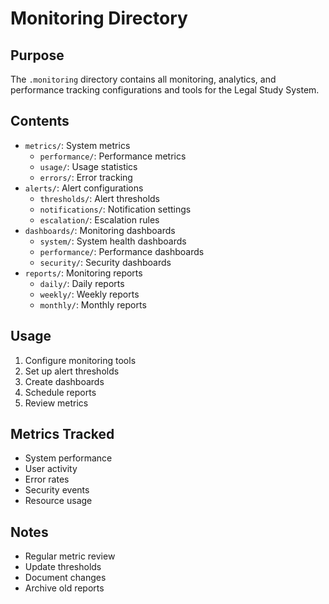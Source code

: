 # Monitoring Directory

## Purpose
The `.monitoring` directory contains all monitoring, analytics, and performance tracking configurations and tools for the Legal Study System.

## Contents
- `metrics/`: System metrics
  - `performance/`: Performance metrics
  - `usage/`: Usage statistics
  - `errors/`: Error tracking
- `alerts/`: Alert configurations
  - `thresholds/`: Alert thresholds
  - `notifications/`: Notification settings
  - `escalation/`: Escalation rules
- `dashboards/`: Monitoring dashboards
  - `system/`: System health dashboards
  - `performance/`: Performance dashboards
  - `security/`: Security dashboards
- `reports/`: Monitoring reports
  - `daily/`: Daily reports
  - `weekly/`: Weekly reports
  - `monthly/`: Monthly reports

## Usage
1. Configure monitoring tools
2. Set up alert thresholds
3. Create dashboards
4. Schedule reports
5. Review metrics

## Metrics Tracked
- System performance
- User activity
- Error rates
- Security events
- Resource usage

## Notes
- Regular metric review
- Update thresholds
- Document changes
- Archive old reports 